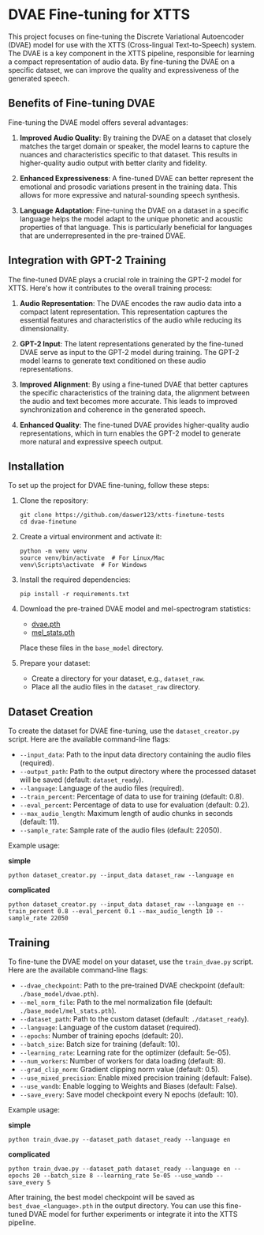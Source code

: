 # DVAE Fine-tuning for XTTS

This project focuses on fine-tuning the Discrete Variational Autoencoder (DVAE) model for use with the XTTS (Cross-lingual Text-to-Speech) system. The DVAE is a key component in the XTTS pipeline, responsible for learning a compact representation of audio data. By fine-tuning the DVAE on a specific dataset, we can improve the quality and expressiveness of the generated speech.

## Benefits of Fine-tuning DVAE

Fine-tuning the DVAE model offers several advantages:

1. **Improved Audio Quality**: By training the DVAE on a dataset that closely matches the target domain or speaker, the model learns to capture the nuances and characteristics specific to that dataset. This results in higher-quality audio output with better clarity and fidelity.

2. **Enhanced Expressiveness**: A fine-tuned DVAE can better represent the emotional and prosodic variations present in the training data. This allows for more expressive and natural-sounding speech synthesis.

3. **Language Adaptation**: Fine-tuning the DVAE on a dataset in a specific language helps the model adapt to the unique phonetic and acoustic properties of that language. This is particularly beneficial for languages that are underrepresented in the pre-trained DVAE.

## Integration with GPT-2 Training

The fine-tuned DVAE plays a crucial role in training the GPT-2 model for XTTS. Here's how it contributes to the overall training process:

1. **Audio Representation**: The DVAE encodes the raw audio data into a compact latent representation. This representation captures the essential features and characteristics of the audio while reducing its dimensionality.

2. **GPT-2 Input**: The latent representations generated by the fine-tuned DVAE serve as input to the GPT-2 model during training. The GPT-2 model learns to generate text conditioned on these audio representations.

3. **Improved Alignment**: By using a fine-tuned DVAE that better captures the specific characteristics of the training data, the alignment between the audio and text becomes more accurate. This leads to improved synchronization and coherence in the generated speech.

4. **Enhanced Quality**: The fine-tuned DVAE provides higher-quality audio representations, which in turn enables the GPT-2 model to generate more natural and expressive speech output.

## Installation

To set up the project for DVAE fine-tuning, follow these steps:

1. Clone the repository:
   ```
   git clone https://github.com/daswer123/xtts-finetune-tests
   cd dvae-finetune
   ```

2. Create a virtual environment and activate it:
   ```
   python -m venv venv
   source venv/bin/activate  # For Linux/Mac
   venv\Scripts\activate  # For Windows
   ```

3. Install the required dependencies:
   ```
   pip install -r requirements.txt
   ```

4. Download the pre-trained DVAE model and mel-spectrogram statistics:
   - [dvae.pth](https://huggingface.co/coqui/XTTS-v2/resolve/main/dvae.pth?download=true)
   - [mel_stats.pth](https://huggingface.co/coqui/XTTS-v2/resolve/main/mel_stats.pth?download=true)

   Place these files in the `base_model` directory.

5. Prepare your dataset:
   - Create a directory for your dataset, e.g., `dataset_raw`.
   - Place all the audio files in the `dataset_raw` directory.

## Dataset Creation

To create the dataset for DVAE fine-tuning, use the `dataset_creator.py` script. Here are the available command-line flags:

- `--input_data`: Path to the input data directory containing the audio files (required).
- `--output_path`: Path to the output directory where the processed dataset will be saved (default: `dataset_ready`).
- `--language`: Language of the audio files (required).
- `--train_percent`: Percentage of data to use for training (default: 0.8).
- `--eval_percent`: Percentage of data to use for evaluation (default: 0.2).
- `--max_audio_length`: Maximum length of audio chunks in seconds (default: 11).
- `--sample_rate`: Sample rate of the audio files (default: 22050).

Example usage:

**simple**
```
python dataset_creator.py --input_data dataset_raw --language en
```

**complicated**
```
python dataset_creator.py --input_data dataset_raw --language en --train_percent 0.8 --eval_percent 0.1 --max_audio_length 10 --sample_rate 22050
```

## Training

To fine-tune the DVAE model on your dataset, use the `train_dvae.py` script. Here are the available command-line flags:

- `--dvae_checkpoint`: Path to the pre-trained DVAE checkpoint (default: `./base_model/dvae.pth`).
- `--mel_norm_file`: Path to the mel normalization file (default: `./base_model/mel_stats.pth`).
- `--dataset_path`: Path to the custom dataset (default: `./dataset_ready`).
- `--language`: Language of the custom dataset (required).
- `--epochs`: Number of training epochs (default: 20).
- `--batch_size`: Batch size for training (default: 10).
- `--learning_rate`: Learning rate for the optimizer (default: 5e-05).
- `--num_workers`: Number of workers for data loading (default: 8).
- `--grad_clip_norm`: Gradient clipping norm value (default: 0.5).
- `--use_mixed_precision`: Enable mixed precision training (default: False).
- `--use_wandb`: Enable logging to Weights and Biases (default: False).
- `--save_every`: Save model checkpoint every N epochs (default: 10).

Example usage:

**simple**
```
python train_dvae.py --dataset_path dataset_ready --language en
```

**complicated**
```
python train_dvae.py --dataset_path dataset_ready --language en --epochs 20 --batch_size 8 --learning_rate 5e-05 --use_wandb --save_every 5
```

After training, the best model checkpoint will be saved as `best_dvae_<language>.pth` in the output directory. You can use this fine-tuned DVAE model for further experiments or integrate it into the XTTS pipeline.
